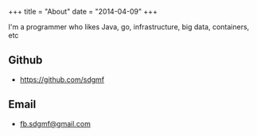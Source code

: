 +++
title = "About"
date = "2014-04-09"
+++

I'm a programmer who likes Java, go, infrastructure, big data, containers, etc

## Github

* https://github.com/sdgmf

## Email

* fb.sdgmf@gmail.com
